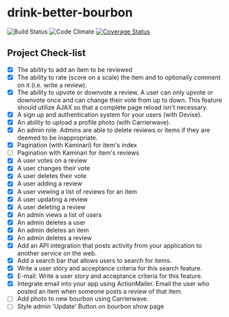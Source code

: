 # drink-better-bourbon

![Build Status](https://codeship.com/projects/74ae7e50-952c-0133-86ce-4a53072d6648/status?branch=master)
![Code Climate](https://codeclimate.com/github/rakkofat/drink-better-bourbon.png)
[![Coverage Status](https://coveralls.io/repos/rakkofat/drink-better-bourbon/badge.svg?branch=master&service=github)](https://coveralls.io/github/rakkofat/drink-better-bourbon?branch=master)

## Project Check-list
* [X] The ability to add an item to be reviewed
* [X] The ability to rate (score on a scale) the item and to optionally comment on it (i.e. write a review).
* [X] The ability to upvote or downvote a review. A user can only upvote or downvote once and can change their vote from up to down. This feature should utilize AJAX so that a complete page reload isn't necessary.
* [X] A sign up and authentication system for your users (with Devise).
* [X] An ability to upload a profile photo (with Carrierwave).
* [X] An admin role. Admins are able to delete reviews or items if they are deemed to be inappropriate.
* [X] Pagination (with Kaminari) for item's index
* [ ] Pagination with Kaminari for item's reviews
* [X] A user votes on a review
* [X] A user changes their vote
* [X] A user deletes their vote
* [X] A user adding a review
* [X] A user viewing a list of reviews for an item
* [X] A user updating a review
* [X] A user deleting a review
* [X] An admin views a list of users
* [X] An admin deletes a user
* [X] An admin deletes an item
* [X] An admin deletes a review
* [X] Add an API integration that posts activity from your application to another service on the web.
* [X] Add a search bar that allows users to search for items.
* [X] Write a user story and acceptance criteria for this search feature.
* [X] E-mail: Write a user story and acceptance criteria for this feature.
* [X] Integrate email into your app using ActionMailer. Email the user who posted an item when someone posts a review of that item.
* [ ] Add photo to new bourbon using Carrierwave.
* [ ] Style admin 'Update' Button on bourbon show page
